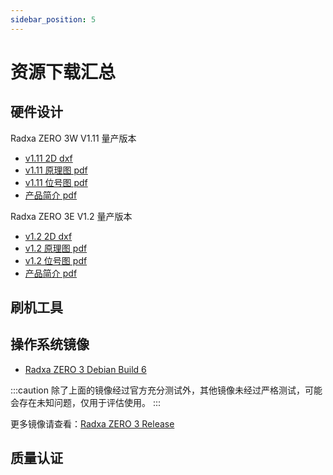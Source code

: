 ```yaml
---
sidebar_position: 5
---
```


# 资源下载汇总

## 硬件设计

<Tabs queryString="model">
<TabItem value="zero-3w" label="ZERO 3W">

Radxa ZERO 3W V1.11 量产版本

- [v1.11 2D dxf](https://dl.radxa.com/zero3/docs/hw/3w/radxa_zero_3w_2d_dxf.zip)
- [v1.11 原理图 pdf](https://dl.radxa.com/zero3/docs/hw/3w/radxa_zero_3w_v1110_schematic.pdf)
- [v1.11 位号图 pdf](https://dl.radxa.com/zero3/docs/hw/3w/radxa_zero_3w_v1110_smb.zip)
- [产品简介 pdf](https://dl.radxa.com/zero3/docs/hw/3w/radxa_zero_3w_product_brief_Revision_1.6.pdf)

</TabItem>

<TabItem value="zero-3e" label="ZERO 3E">

Radxa ZERO 3E V1.2 量产版本

- [v1.2 2D dxf](https://dl.radxa.com/zero3/docs/hw/3e/radxa_zero_3e_v1200_2d.zip)
- [v1.2 原理图 pdf](https://dl.radxa.com/zero3/docs/hw/3e/radxa_zero_3e_v1200_schematic.pdf)
- [v1.2 位号图 pdf](https://dl.radxa.com/zero3/docs/hw/3e/radxa_zero_3e_v1200_components_placement_map.zip)
- [产品简介 pdf](https://dl.radxa.com/zero3/docs/hw/3e/radxa_zero_3e_product_brief_rev1.2.pdf)

</TabItem>
</Tabs>

## 刷机工具

## 操作系统镜像

- [Radxa ZERO 3 Debian Build 6](https://github.com/radxa-build/radxa-zero3/releases/download/b6/radxa-zero3_debian_bullseye_xfce_b6.img.xz)

:::caution
除了上面的镜像经过官方充分测试外，其他镜像未经过严格测试，可能会存在未知问题，仅用于评估使用。
:::

更多镜像请查看：[Radxa ZERO 3 Release](https://github.com/radxa-build/radxa-zero3/releases/latest)

## 质量认证
